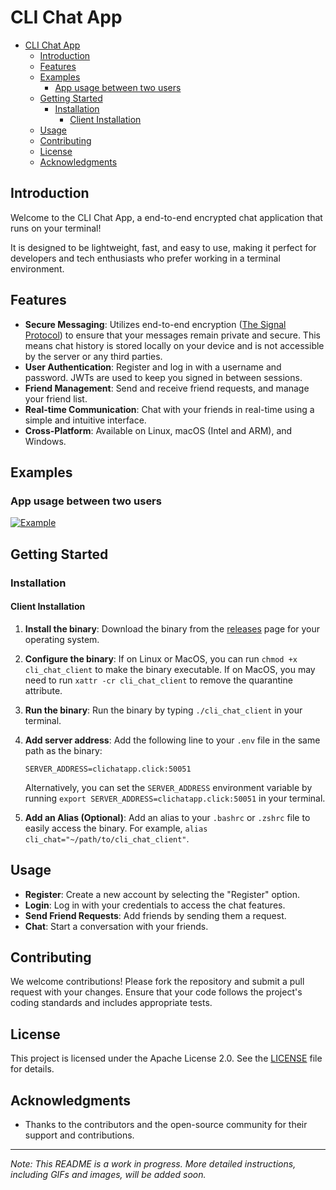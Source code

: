 # CLI Chat App

- [CLI Chat App](#cli-chat-app)
  - [Introduction](#introduction)
  - [Features](#features)
  - [Examples](#examples)
    - [App usage between two users](#app-usage-between-two-users)
  - [Getting Started](#getting-started)
    - [Installation](#installation)
      - [Client Installation](#client-installation)
  - [Usage](#usage)
  - [Contributing](#contributing)
  - [License](#license)
  - [Acknowledgments](#acknowledgments)


## Introduction

Welcome to the CLI Chat App, a end-to-end encrypted chat application that runs on your terminal!

It is designed to be lightweight, fast, and easy to use, making it perfect for developers and tech enthusiasts who prefer working in a terminal environment.

## Features

- **Secure Messaging**: Utilizes end-to-end encryption ([The Signal Protocol](https://signal.org/docs/)) to ensure that your messages remain private and secure. This means chat history is stored locally on your device and is not accessible by the server or any third parties.
- **User Authentication**: Register and log in with a username and password. JWTs are used to keep you signed in between sessions.
- **Friend Management**: Send and receive friend requests, and manage your friend list.
- **Real-time Communication**: Chat with your friends in real-time using a simple and intuitive interface.
- **Cross-Platform**: Available on Linux, macOS (Intel and ARM), and Windows.

## Examples

### App usage between two users

[![Example](https://img.youtube.com/vi/auK8GqmSAlw/3.jpg)](https://youtu.be/auK8GqmSAlw)


## Getting Started

### Installation

#### Client Installation

1. **Install the binary**: Download the binary from the [releases](https://github.com/Johnkhk/cli_chat_app/releases) page for your operating system.

2. **Configure the binary**: If on Linux or MacOS, you can run `chmod +x cli_chat_client` to make the binary executable. If on MacOS, you may need to run `xattr -cr cli_chat_client` to remove the quarantine attribute.
3. **Run the binary**: Run the binary by typing `./cli_chat_client` in your terminal.
4. **Add server address**: Add the following line to your `.env` file in the same path as the binary:
   ```
   SERVER_ADDRESS=clichatapp.click:50051
   ```

   Alternatively, you can set the `SERVER_ADDRESS` environment variable by running `export SERVER_ADDRESS=clichatapp.click:50051` in your terminal.
5. **Add an Alias (Optional)**: Add an alias to your `.bashrc` or `.zshrc` file to easily access the binary. For example, `alias cli_chat="~/path/to/cli_chat_client"`.


## Usage

- **Register**: Create a new account by selecting the "Register" option.
- **Login**: Log in with your credentials to access the chat features.
- **Send Friend Requests**: Add friends by sending them a request.
- **Chat**: Start a conversation with your friends.

## Contributing

We welcome contributions! Please fork the repository and submit a pull request with your changes. Ensure that your code follows the project's coding standards and includes appropriate tests.

## License

This project is licensed under the Apache License 2.0. See the [LICENSE](LICENSE) file for details.

## Acknowledgments

- Thanks to the contributors and the open-source community for their support and contributions.

---

*Note: This README is a work in progress. More detailed instructions, including GIFs and images, will be added soon.*
